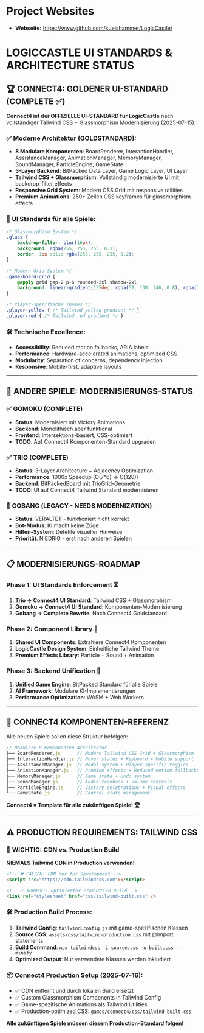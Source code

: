 # Project Websites

- **Webseite:** https://www.github.com/kuelshammer/LogicCastle/

# LOGICCASTLE UI STANDARDS & ARCHITECTURE STATUS

## 🏆 CONNECT4: GOLDENER UI-STANDARD (COMPLETE ✅)

**Connect4 ist der OFFIZIELLE UI-STANDARD für LogicCastle** nach vollständiger Tailwind CSS + Glassmorphism Modernisierung (2025-07-15).

### ✅ Moderne Architektur (GOLDSTANDARD):
- **8 Modulare Komponenten**: BoardRenderer, InteractionHandler, AssistanceManager, AnimationManager, MemoryManager, SoundManager, ParticleEngine, GameState
- **3-Layer Backend**: BitPacked Data Layer, Game Logic Layer, UI Layer
- **Tailwind CSS + Glassmorphism**: Vollständig modernisierte UI mit backdrop-filter effects
- **Responsive Grid System**: Modern CSS Grid mit responsive utilities
- **Premium Animations**: 250+ Zeilen CSS keyframes für glassmorphism effects

### 🎨 UI Standards für alle Spiele:
```css
/* Glassmorphism System */
.glass {
    backdrop-filter: blur(16px);
    background: rgba(255, 255, 255, 0.1);
    border: 1px solid rgba(255, 255, 255, 0.2);
}

/* Modern Grid System */
.game-board-grid {
    @apply grid gap-2 p-6 rounded-2xl shadow-2xl;
    background: linear-gradient(135deg, rgba(59, 130, 246, 0.8), rgba(29, 78, 216, 0.9));
}

/* Player-spezifische Themes */
.player-yellow { /* Tailwind yellow gradient */ }
.player-red { /* Tailwind red gradient */ }
```

### 🛠️ Technische Excellence:
- **Accessibility**: Reduced motion fallbacks, ARIA labels
- **Performance**: Hardware-accelerated animations, optimized CSS
- **Modularity**: Separation of concerns, dependency injection
- **Responsive**: Mobile-first, adaptive layouts

---

## 🎯 ANDERE SPIELE: MODERNISIERUNGS-STATUS

### ✅ GOMOKU (COMPLETE)
- **Status**: Modernisiert mit Victory Animations
- **Backend**: Monolithisch aber funktional  
- **Frontend**: Intersektions-basiert, CSS-optimiert
- **TODO**: Auf Connect4 Komponenten-Standard upgraden

### ✅ TRIO (COMPLETE) 
- **Status**: 3-Layer Architecture + Adjacency Optimization
- **Performance**: 1000x Speedup (O(7^6) → O(120))
- **Backend**: BitPackedBoard mit TrioGrid-Geometrie
- **TODO**: UI auf Connect4 Tailwind Standard modernisieren

### 🔄 GOBANG (LEGACY - NEEDS MODERNIZATION)
- **Status**: VERALTET - funktioniert nicht korrekt
- **Bot-Modus**: KI macht keine Züge
- **Hilfen-System**: Defekte visueller Hinweise
- **Priorität**: NIEDRIG - erst nach anderen Spielen

---

## 📋 MODERNISIERUNGS-ROADMAP

### Phase 1: UI Standards Enforcement ⏳
1. **Trio → Connect4 UI Standard**: Tailwind CSS + Glassmorphism
2. **Gomoku → Connect4 UI Standard**: Komponenten-Modernisierung  
3. **Gobang → Complete Rewrite**: Nach Connect4 Goldstandard

### Phase 2: Component Library 🔮
1. **Shared UI Components**: Extrahiere Connect4 Komponenten
2. **LogicCastle Design System**: Einheitliche Tailwind Theme
3. **Premium Effects Library**: Particle + Sound + Animation

### Phase 3: Backend Unification 🔮  
1. **Unified Game Engine**: BitPacked Standard für alle Spiele
2. **AI Framework**: Modulare KI-Implementierungen
3. **Performance Optimization**: WASM + Web Workers

---

## 🎯 CONNECT4 KOMPONENTEN-REFERENZ

Alle neuen Spiele sollen diese Struktur befolgen:

```javascript
// Modulare 8-Komponenten Architektur
├── BoardRenderer.js      // Modern Tailwind CSS Grid + Glassmorphism  
├── InteractionHandler.js // Hover states + Keyboard + Mobile support
├── AssistanceManager.js  // Modal system + Player-specific toggles
├── AnimationManager.js   // Premium effects + Reduced motion fallbacks  
├── MemoryManager.js      // Game state + Undo system
├── SoundManager.js       // Audio feedback + Volume controls
├── ParticleEngine.js     // Victory celebrations + Visual effects
└── GameState.js          // Central state management
```

**Connect4 = Template für alle zukünftigen Spiele! 🏆**

---

## ⚠️ PRODUCTION REQUIREMENTS: TAILWIND CSS

### 🚨 **WICHTIG: CDN vs. Production Build**

**NIEMALS Tailwind CDN in Production verwenden!**
```html
<!-- ❌ FALSCH: CDN nur für Development -->
<script src="https://cdn.tailwindcss.com"></script>

<!-- ✅ KORREKT: Optimierter Production Build -->
<link rel="stylesheet" href="css/tailwind-built.css" />
```

### 🛠️ **Production Build Process:**
1. **Tailwind Config**: `tailwind.config.js` mit game-spezifischen Klassen
2. **Source CSS**: `assets/css/tailwind-production.css` mit @import statements
3. **Build Command**: `npx tailwindcss -i source.css -o built.css --minify`
4. **Optimized Output**: Nur verwendete Klassen werden inkludiert

### 📦 **Connect4 Production Setup (2025-07-16):**
- ✅ CDN entfernt und durch lokalen Build ersetzt
- ✅ Custom Glassmorphism Components in Tailwind Config
- ✅ Game-spezifische Animations als Tailwind Utilities
- ✅ Production-optimized CSS: `games/connect4/css/tailwind-built.css`

**Alle zukünftigen Spiele müssen diesem Production-Standard folgen!**